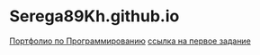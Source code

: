 # Serega89Kh.github.io
<a href="https://vexelb.github.io/ProgPort/">Портфолио по Программированию</a>
<a href="https://github.com/VexelB/main/blob/master/index.js">ссылка на первое задание</a>
